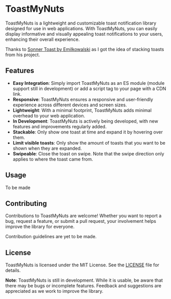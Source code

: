 # ToastMyNuts

ToastMyNuts is a lightweight and customizable toast notification library designed for use in web applications. With ToastMyNuts, you can easily display informative and visually appealing toast notifications to your users, enhancing their overall experience.

Thanks to [Sonner Toast by Emilkowalski](https://sonner.emilkowal.ski) as I got the idea of stacking toasts from his project.

## Features

- **Easy Integration**: Simply import ToastMyNuts as an ES module (module support still in development) or add a script tag to your page with a CDN link.
- **Responsive**: ToastMyNuts ensures a responsive and user-friendly experience across different devices and screen sizes.
- **Lightweight**: With a minimal footprint, ToastMyNuts adds minimal overhead to your web application.
- **In Development**: ToastMyNuts is actively being developed, with new features and improvements regularly added.
- **Stackable**: Only show one toast at time and expand it by hovering over them.
- **Limit visible toasts**: Only show the amount of toasts that you want to be shown when they are expanded.
- **Swipeable**: Close the toast on swipe. Note that the swipe direction only applies to where the toast came from.

## Usage

To be made

## Contributing

Contributions to ToastMyNuts are welcome! Whether you want to report a bug, request a feature, or submit a pull request, your involvement helps improve the library for everyone.

Contribution guidelines are yet to be made.

## License

ToastMyNuts is licensed under the MIT License. See the [LICENSE](https://github.com/Ragudos/toastmynuts/blob/main/LICENSE) file for details.

**Note**: ToastMyNuts is still in development. While it is usable, be aware that there may be bugs or incomplete features. Feedback and suggestions are appreciated as we work to improve the library.